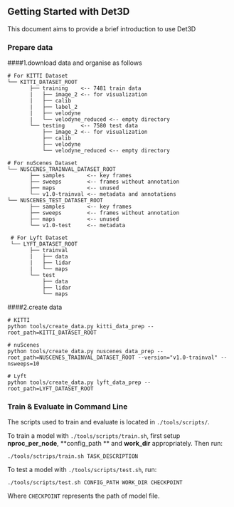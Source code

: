 ## Getting Started with Det3D

This document aims to provide a brief introduction to use Det3D

### Prepare data

####1.download data and organise as follows

```
# For KITTI Dataset
└── KITTI_DATASET_ROOT
       ├── training    <-- 7481 train data
       |   ├── image_2 <-- for visualization
       |   ├── calib
       |   ├── label_2
       |   ├── velodyne
       |   └── velodyne_reduced <-- empty directory
       └── testing     <-- 7580 test data
           ├── image_2 <-- for visualization
           ├── calib
           ├── velodyne
           └── velodyne_reduced <-- empty directory

# For nuScenes Dataset         
└── NUSCENES_TRAINVAL_DATASET_ROOT
       ├── samples       <-- key frames
       ├── sweeps        <-- frames without annotation
       ├── maps          <-- unused
       └── v1.0-trainval <-- metadata and annotations
└── NUSCENES_TEST_DATASET_ROOT
       ├── samples       <-- key frames
       ├── sweeps        <-- frames without annotation
       ├── maps          <-- unused
       └── v1.0-test     <-- metadata
       
 # For Lyft Dataset
 └── LYFT_DATASET_ROOT
       ├── trainval 
       |   ├── data
       |   ├── lidar
       |   └── maps
       └── test
           ├── data
           ├── lidar
           └── maps
```
####2.create data 

```
# KITTI
python tools/create_data.py kitti_data_prep --root_path=KITTI_DATASET_ROOT

# nuScenes
python tools/create_data.py nuscenes_data_prep --root_path=NUSCENES_TRAINVAL_DATASET_ROOT --version="v1.0-trainval" --nsweeps=10

# Lyft
python tools/create_data.py lyft_data_prep --root_path=LYFT_DATASET_ROOT
```

### Train & Evaluate in Command Line

The scripts used to train and evaluate is located in  `./tools/scripts/`. 

To train a model with `./tools/scripts/train.sh`, first setup **nproc_per_node**, **config_path ** and **work_dir** appropriately. Then run:

`./tools/sctrips/train.sh TASK_DESCRIPTION `

To test a model with `./tools/scripts/test.sh`, run:

`./tools/scripts/test.sh CONFIG_PATH WORK_DIR CHECKPOINT `

Where `CHECKPOINT` represents the path of model file.

